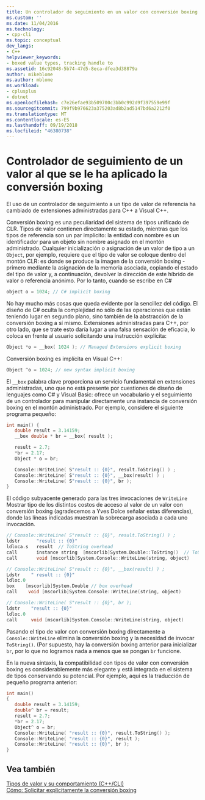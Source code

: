 ```yaml
---
title: Un controlador de seguimiento en un valor con conversión boxing | Microsoft Docs
ms.custom: ''
ms.date: 11/04/2016
ms.technology:
- cpp-cli
ms.topic: conceptual
dev_langs:
- C++
helpviewer_keywords:
- boxed value types, tracking handle to
ms.assetid: 16c92048-5b74-47d5-8eca-dfea3d38879a
author: mikeblome
ms.author: mblome
ms.workload:
- cplusplus
- dotnet
ms.openlocfilehash: c7e26efae93b509700c3bb0c992d9f397559e99f
ms.sourcegitcommit: 799f9b976623a375203ad8b2ad5147bd6a2212f0
ms.translationtype: MT
ms.contentlocale: es-ES
ms.lasthandoff: 09/19/2018
ms.locfileid: "46380738"
---
```

# <a name="a-tracking-handle-to-a-boxed-value"></a>Controlador de seguimiento de un valor al que se le ha aplicado la conversión boxing

El uso de un controlador de seguimiento a un tipo de valor de referencia ha cambiado de extensiones administradas para C++ a Visual C++.

Conversión boxing es una peculiaridad del sistema de tipos unificado de CLR. Tipos de valor contienen directamente su estado, mientras que los tipos de referencia son un par implícito: la entidad con nombre es un identificador para un objeto sin nombre asignado en el montón administrado. Cualquier inicialización o asignación de un valor de tipo a un `Object`, por ejemplo, requiere que el tipo de valor se coloque dentro del montón CLR: es donde se produce la imagen de la conversión boxing - primero mediante la asignación de la memoria asociada, copiando el estado del tipo de valor y, a continuación, devolver la dirección de este híbrido de valor o referencia anónimo. Por lo tanto, cuando se escribe en C#

```cpp
object o = 1024; // C# implicit boxing
```

No hay mucho más cosas que queda evidente por la sencillez del código. El diseño de C# oculta la complejidad no sólo de las operaciones que están teniendo lugar en segundo plano, sino también de la abstracción de la conversión boxing a sí mismo. Extensiones administradas para C++, por otro lado, que se trate esto daría lugar a una falsa sensación de eficacia, lo coloca en frente al usuario solicitando una instrucción explícita:

```cpp
Object *o = __box( 1024 ); // Managed Extensions explicit boxing
```

Conversión boxing es implícita en Visual C++:

```cpp
Object ^o = 1024; // new syntax implicit boxing
```

El `__box` palabra clave proporciona un servicio fundamental en extensiones administradas, uno que no está presente por cuestiones de diseño de lenguajes como C# y Visual Basic: ofrece un vocabulario y el seguimiento de un controlador para manipular directamente una instancia de conversión boxing en el montón administrado. Por ejemplo, considere el siguiente programa pequeño:

```cpp
int main() {
   double result = 3.14159;
   __box double * br = __box( result );

   result = 2.7;
   *br = 2.17;
   Object * o = br;

   Console::WriteLine( S"result :: {0}", result.ToString() ) ;
   Console::WriteLine( S"result :: {0}", __box(result) ) ;
   Console::WriteLine( S"result :: {0}", br );
}
```

El código subyacente generado para las tres invocaciones de `WriteLine` Mostrar tipo de los distintos costos de acceso al valor de un valor con conversión boxing (agradecemos a Yves Dolce señalar estas diferencias), donde las líneas indicadas muestran la sobrecarga asociada a cada uno invocación.

```cpp
// Console::WriteLine( S"result :: {0}", result.ToString() ) ;
ldstr      "result :: {0}"
ldloca.s   result  // ToString overhead
call       instance string  [mscorlib]System.Double::ToString()  // ToString overhead
call       void [mscorlib]System.Console::WriteLine(string, object)

// Console::WriteLine( S"result :: {0}", __box(result) ) ;
Ldstr    " result :: {0}"
ldloc.0
box    [mscorlib]System.Double // box overhead
call    void [mscorlib]System.Console::WriteLine(string, object)

// Console::WriteLine( S"result :: {0}", br );
ldstr    "result :: {0}"
ldloc.0
call     void [mscorlib]System.Console::WriteLine(string, object)
```

Pasando el tipo de valor con conversión boxing directamente a `Console::WriteLine` elimina la conversión boxing y la necesidad de invocar `ToString()`. (Por supuesto, hay la conversión boxing anterior para inicializar `br`, por lo que no logramos nada a menos que se pongan `br` funcione.

En la nueva sintaxis, la compatibilidad con tipos de valor con conversión boxing es considerablemente más elegante y está integrada en el sistema de tipos conservando su potencial. Por ejemplo, aquí es la traducción de pequeño programa anterior:

```cpp
int main()
{
   double result = 3.14159;
   double^ br = result;
   result = 2.7;
   *br = 2.17;
   Object^ o = br;
   Console::WriteLine( "result :: {0}", result.ToString() );
   Console::WriteLine( "result :: {0}", result );
   Console::WriteLine( "result :: {0}", br );
}
```

## <a name="see-also"></a>Vea también

[Tipos de valor y su comportamiento (C++/CLI)](../dotnet/value-types-and-their-behaviors-cpp-cli.md)<br/>
[Cómo: Solicitar explícitamente la conversión boxing](../dotnet/how-to-explicitly-request-boxing.md)